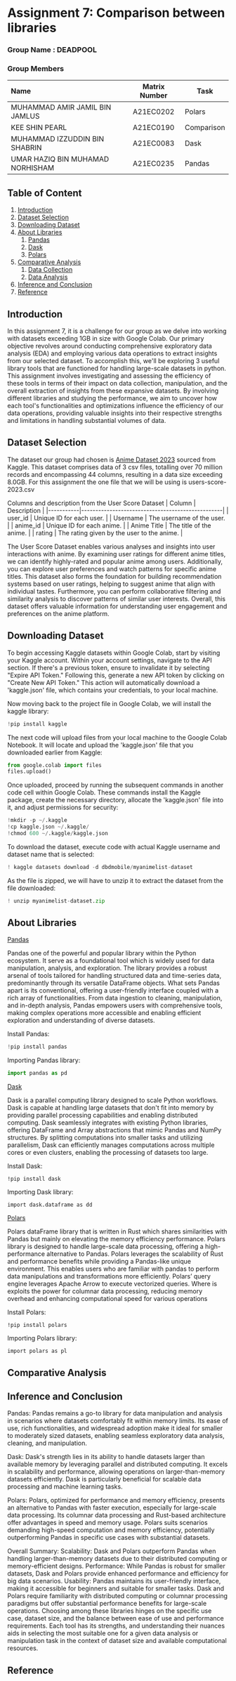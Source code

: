 # Assignment 7: Comparison between libraries


### Group Name : DEADPOOL
### Group Members

| Name                                     | Matrix Number | Task |
| :---------------------------------------- | :-------------: | ------------- |
|MUHAMMAD AMIR JAMIL BIN JAMLUS          | A21EC0202     |Polars|
|KEE SHIN PEARL         | A21EC0190     |Comparison|
|MUHAMMAD IZZUDDIN BIN SHABRIN           | A21EC0083   |Dask|
|UMAR HAZIQ BIN MUHAMAD NORHISHAM            |  A21EC0235   |Pandas|


## Table of Content
1. [Introduction](#introduction)
2. [Dataset Selection](#dataset-selection)
3. [Downloading Dataset](#downloading-dataset)
4. [About Libraries](#about-libraries)
    1. [Pandas](#pandas)
    2. [Dask](#dask)
    3. [Polars](#polars)
6. [Comparative Analysis](#comparative-analysis)
    1. [Data Collection](#data-collection)
    2. [Data Analysis](#data-analysis)
7. [Inference and Conclusion](#Inference-and-conclusion)
8. [Reference](#reference)


## Introduction
In this assignment 7, it is a challenge for our group as we delve into working with datasets exceeding 1GB in size with Google Colab. Our primary objective revolves around conducting comprehensive exploratory data analysis (EDA) and employing various data operations to extract insights from our selected dataset. To accomplish this, we'll be exploring 3 useful library tools that are functioned for handling large-scale datasets in python. This assignment involves investigating and assessing the efficiency of these tools in terms of their impact on data collection, manipulation, and the overall extraction of insights from these expansive datasets. By involving different libraries and studying the performance, we aim to uncover how each tool's functionalities and optimizations influence the efficiency of our data operations, providing valuable insights into their respective strengths and limitations in handling substantial volumes of data.


## Dataset Selection
The dataset our group had chosen is [Anime Dataset 2023](https://www.kaggle.com/datasets/dbdmobile/myanimelist-dataset?select=users-score-2023.csv) sourced from Kaggle. This dataset comprises data of 3 csv files, totalling over 70 million records and encompassing 44 columns, resulting in a data size exceeding 8.0GB. For this assignment the one file that we will be using is users-score-2023.csv

Columns and description from the User Score Dataset
| Column    | Description                                      |
|-----------|--------------------------------------------------|
| user_id   | Unique ID for each user.                          |
| Username  | The username of the user.                         |
| anime_id  | Unique ID for each anime.                         |
| Anime Title | The title of the anime.                         |
| rating    | The rating given by the user to the anime.        |

The User Score Dataset enables various analyses and insights into user interactions with anime. By examining user ratings for different anime titles, we can identify highly-rated and popular anime among users. Additionally, you can explore user preferences and watch patterns for specific anime titles. This dataset also forms the foundation for building recommendation systems based on user ratings, helping to suggest anime that align with individual tastes. Furthermore, you can perform collaborative filtering and similarity analysis to discover patterns of similar user interests. Overall, this dataset offers valuable information for understanding user engagement and preferences on the anime platform.

## Downloading Dataset
To begin accessing Kaggle datasets within Google Colab, start by visiting your Kaggle account. Within your account settings, navigate to the API section. If there's a previous token, ensure to invalidate it by selecting "Expire API Token." Following this, generate a new API token by clicking on "Create New API Token." This action will automatically download a 'kaggle.json' file, which contains your credentials, to your local machine.

Now moving back to the project file in Google Colab, we will install the kaggle library:
```python
!pip install kaggle
```

The next code will upload files from your local machine to the Google Colab Notebook. It will locate and upload the 'kaggle.json' file that you downloaded earlier from Kaggle:
```python
from google.colab import files
files.upload()
```

Once uploaded, proceed by running the subsequent commands in another code cell within Google Colab. These commands install the Kaggle package, create the necessary directory, allocate the 'kaggle.json' file into it, and adjust permissions for security:
```python
!mkdir -p ~/.kaggle
!cp kaggle.json ~/.kaggle/
!chmod 600 ~/.kaggle/kaggle.json
```

To download the dataset, execute code with actual Kaggle username and dataset name that is selected:
```python
! kaggle datasets download -d dbdmobile/myanimelist-dataset
```

As the file is zipped, we will have to unzip it to extract the dataset from the file downloaded:
```python
! unzip myanimelist-dataset.zip
```

## About Libraries
[Pandas]( https://pandas.pydata.org/)

Pandas one of the powerful and popular library within the Python ecosystem. It serve as a foundational tool which is widely used for data manipulation, analysis, and exploration. The library provides a robust arsenal of tools tailored for handling structured data and time-series data, predominantly through its versatile DataFrame objects. What sets Pandas apart is its conventional, offering a user-friendly interface coupled with a rich array of functionalities. From data ingestion to cleaning, manipulation, and in-depth analysis, Pandas empowers users with comprehensive tools, making complex operations more accessible and enabling efficient exploration and understanding of diverse datasets. 

Install Pandas:
```python
!pip install pandas
```

Importing Pandas library:
```python
import pandas as pd
```
  
[Dask](https://www.dask.org/)

Dask is a parallel computing library designed to scale Python workflows. Dask is capable at handling large datasets that don't fit into memory by providing parallel processing capabilities and enabling distributed computing. Dask seamlessly integrates with existing Python libraries, offering DataFrame and Array abstractions that mimic Pandas and NumPy structures. By splitting computations into smaller tasks and utilizing parallelism, Dask can efficiently manages computations across multiple cores or even clusters, enabling the processing of datasets too large.

Install Dask:
```
!pip install dask
```

Importing Dask library:
```
import dask.dataframe as dd
```

[Polars](https://pola.rs/)

Polars dataFrame library that is written in Rust which shares similarities with Pandas but mainly on elevating the memory efficiency performance. Polars library is designed to handle large-scale data processing, offering a high-performance alternative to Pandas. Polars leverages the scalability of Rust and performance benefits while providing a Pandas-like unique environment. This enables users who are familiar with pandas to perform data manipulations and transformations more efficiently. Polars’ query engine leverages Apache Arrow to execute vectorized queries. Where is exploits the power for columnar data processing, reducing memory overhead and enhancing computational speed for various operations

Install Polars:
```
!pip install polars
```
Importing Polars library:
```
import polars as pl
```
  

## Comparative Analysis

## Inference and Conclusion
Pandas:
Pandas remains a go-to library for data manipulation and analysis in scenarios where datasets comfortably fit within memory limits. Its ease of use, rich functionalities, and widespread adoption make it ideal for smaller to moderately sized datasets, enabling seamless exploratory data analysis, cleaning, and manipulation.

Dask:
Dask's strength lies in its ability to handle datasets larger than available memory by leveraging parallel and distributed computing. It excels in scalability and performance, allowing operations on larger-than-memory datasets efficiently. Dask is particularly beneficial for scalable data processing and machine learning tasks.

Polars:
Polars, optimized for performance and memory efficiency, presents an alternative to Pandas with faster execution, especially for large-scale data processing. Its columnar data processing and Rust-based architecture offer advantages in speed and memory usage. Polars suits scenarios demanding high-speed computation and memory efficiency, potentially outperforming Pandas in specific use cases with substantial datasets.

Overall Summary:
Scalability: Dask and Polars outperform Pandas when handling larger-than-memory datasets due to their distributed computing or memory-efficient designs.
Performance: While Pandas is robust for smaller datasets, Dask and Polars provide enhanced performance and efficiency for big data scenarios.
Usability: Pandas maintains its user-friendly interface, making it accessible for beginners and suitable for smaller tasks. Dask and Polars require familiarity with distributed computing or columnar processing paradigms but offer substantial performance benefits for large-scale operations.
Choosing among these libraries hinges on the specific use case, dataset size, and the balance between ease of use and performance requirements. Each tool has its strengths, and understanding their nuances aids in selecting the most suitable one for a given data analysis or manipulation task in the context of dataset size and available computational resources.


## Reference



